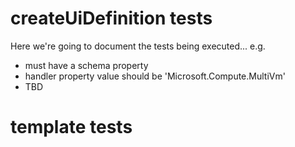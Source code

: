 # createUiDefinition tests

Here we're going to document the tests being executed... e.g.

- must have a schema property
- handler property value should be 'Microsoft.Compute.MultiVm'
- TBD

# template tests
